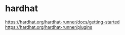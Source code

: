 # hardhat
https://hardhat.org/hardhat-runner/docs/getting-started
https://hardhat.org/hardhat-runner/plugins
